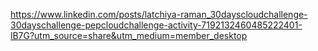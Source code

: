 https://www.linkedin.com/posts/latchiya-raman_30dayscloudchallenge-30dayschallenge-pepcloudchallenge-activity-7192132460485222401-lB7G?utm_source=share&utm_medium=member_desktop
